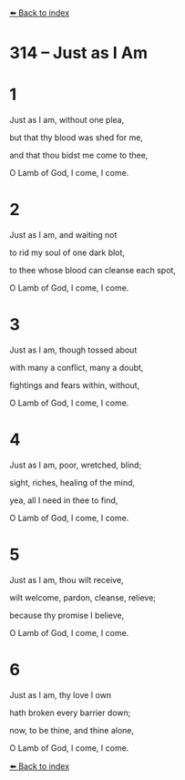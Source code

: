 [⬅️ Back to index](../README.md)

# 314 – Just as I Am





# 1

Just as I am, without one plea,

but that thy blood was shed for me,

and that thou bidst me come to thee,

O Lamb of God, I come, I come.



# 2

Just as I am, and waiting not

to rid my soul of one dark blot,

to thee whose blood can cleanse each spot,

O Lamb of God, I come, I come.



# 3

Just as I am, though tossed about

with many a conflict, many a doubt,

fightings and fears within, without,

O Lamb of God, I come, I come.



# 4

Just as I am, poor, wretched, blind;

sight, riches, healing of the mind,

yea, all I need in thee to find,

O Lamb of God, I come, I come.



# 5

Just as I am, thou wilt receive,

wilt welcome, pardon, cleanse, relieve;

because thy promise I believe,

O Lamb of God, I come, I come.



# 6

Just as I am, thy love I own

hath broken every barrier down;

now, to be thine, and thine alone,

O Lamb of God, I come, I come.

[⬅️ Back to index](../README.md)
